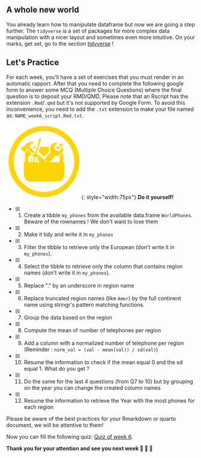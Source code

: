 ## A whole new world

You already learn how to manipulate dataframe but now we are going a step further.
The `tidyverse` is a set of packages for more complex data manipulation with a nicer layout
and sometimes even more intuitive. On your marks, get set, go to the section [tidyverse](./r10_tidyverse.md) !

## Let's Practice

For each week, you'll have a set of exercises that you must render in an automatic rapport. 
After that you need to complete the following google form to answer some MCQ (Multiple
Choice Questions) where the final question is to deposit your RMD/QMD.
Please note that an Rscript has the extension `.Rmd`/`.qmd` but it's not supported by Google Form.
To avoid this inconvenience, you need to add the `.txt` extension to make your file named as: `NAME_week6_script.Rmd.txt`. 

![](images/toolbox-do-it-yourself.png){: style="width:75px"} **Do it yourself!**

- [x] 1. Create a tibble `my_phones` from the available data.frame `WorldPhones`. Beware of the rownames ! We don't want to lose them
- [x] 2. Make it tidy and write it in `my_phones`
- [x] 3. Filter the tibble to retrieve only the European (don't write it in `my_phones`).
- [x] 4. Select the tibble to retrieve only the column that contains region names (don't write it in `my_phones`).
- [x] 5. Replace "." by an underscore in region name 
- [x] 6. Replace truncated region names (like `Amer`) by the full continent name using stringr's pattern matching functions.
- [x] 7. Group the data based on the region
- [x] 8. Compute the mean of number of telephones per region
- [x] 9. Add a column with a normalized number of telephone per region (Reminder : `norm_val = (val - mean(val)) / sd(val)`)
- [x] 10. Resume the information to check if the mean equal 0 and the sd equal 1. What do you get ?
- [x] 11. Do the same for the last 4 questions (from Q7 to 10) but by grouping on the year you can change the created column names
- [x] 12. Resume the information to retrieve the Year with the most phones for each region

Please be aware of the best practices for your Rmarkdown or quarto document, we will be 
attentive to them!

Now you can fill the following quiz: [Quiz of week 6](https://forms.gle/aNvCqoyqZbajxtZQ9).


**Thank you for your attention and see you next week :clap: :clap: :clap:**